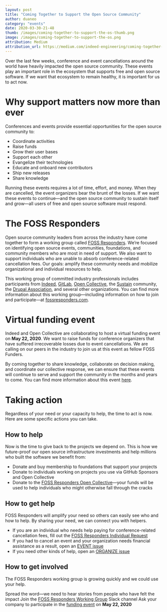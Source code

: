 ```yaml
---
layout: post
title: "Coming Together to Support the Open Source Community"
author: duaneo
category: "events"
date: 2020-03-30-21-48
thumb: /images/coming-together-to-support-the-os-thumb.png
image: /images/coming-together-to-support-the-os.png
attribution: Medium
attribution_url: https://medium.com/indeed-engineering/coming-together-to-support-the-open-source-community-f8754a0ed9fb
---
```


Over the last few weeks, conference and event cancellations around the world have heavily impacted the open source community. These events play an important role in the ecosystem that supports free and open source software. If we want that ecosystem to remain healthy, it is important for us to act now.

# Why support matters now more than ever

Conferences and events provide essential opportunities for the open source community to:

- Coordinate activities
- Raise funds
- Grow their user bases
- Support each other
- Evangelize their technologies
- Educate and onboard new contributors
- Ship new releases
- Share knowledge

Running these events requires a lot of time, effort, and money. When they are cancelled, the event organizers bear the brunt of the losses. If we want these events to continue—and the open source community to sustain itself and grow—all users of free and open source software must respond.

# The FOSS Responders

Open source community leaders from across the industry have come together to form a working group called [FOSS Responders](http://fossresponders.com/). We’re focused on identifying open source events, communities, foundations, and community members who are most in need of support. We also want to support individuals who are unable to absorb conference-related cancellation fees. Our goals: amplify these community needs and mobilize organizational and individual resources to help.

This working group of committed industry professionals includes participants from [Indeed](http://opensource.indeed.com/), [GitLab](http://gitlab.com/), [Open Collective](https://opencollective.com/), the [Sustain](https://sustainoss.org/) community, the [Drupal Association](https://www.drupal.org/association), and several other organizations. You can find more information about this working group—including information on how to join and participate—at [fossresponders.com](http://fossresponders.com/).

# Virtual funding event

Indeed and Open Collective are collaborating to host a virtual funding event on **May 22, 2020**. We want to raise funds for conference organizers that have suffered irrecoverable losses due to event cancellations. We are calling on our peers in the industry to join us at this event as fellow FOSS Funders.

By coming together to share knowledge, collaborate on decision making, and coordinate our collective response, we can ensure that these events will continue to serve and support the community in the months and years to come. You can find more information about this event [here](https://go.indeed.com/FOSSResponders-Q2VirtualEvent).

# Taking action

Regardless of your need or your capacity to help, the time to act is now. Here are some specific actions you can take.

## How to help

Now is the time to give back to the projects we depend on. This is how we future-proof our open source infrastructure investments and help millions who built the software we benefit from:

- Donate and buy membership to foundations that support your projects
- Donate to individuals working on projects you use via GitHub Sponsors and Open Collective
- Donate to the [FOSS Responders Open Collective](https://opencollective.com/foss-responders)—your funds will be used to help individuals who might otherwise fall through the cracks

## How to get help

FOSS Responders will amplify your need so others can easily see who and how to help. By sharing your need, we can connect you with helpers.

- If you are an individual who needs help paying for conference-related cancellation fees, fill out the [FOSS Responders Individual Request](https://go.indeed.com/FOSSResponders-IndividualSupport)
- If you had to cancel an event and your organization needs financial assistance as a result, open an [EVENT issue](https://go.indeed.com/FOSSResponders-OrganizationSupport)
- If you need other kinds of help, open an [ORGANIZE issue](https://go.indeed.com/FOSSResponders-OtherSupport)

## How to get involved

The FOSS Responders working group is growing quickly and we could use your help.

Spread the word—we need to hear stories from people who have felt the impact
Join the [FOSS Responders Working Group](https://slack.opencollective.com/#crisis-working-group) Slack channel 
Ask your company to participate in the [funding event](https://go.indeed.com/FOSSResponders-Q2VirtualEvent) on **May 22, 2020**